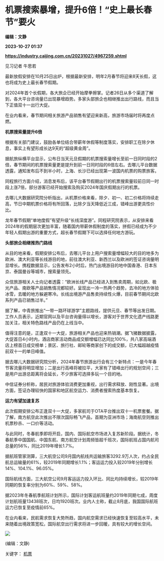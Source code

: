 # 机票搜索暴增，提升6倍！“史上最长春节”要火
**编辑：文静**

**2023-10-27 01:37**

**https://industry.caijing.com.cn/20231027/4967259.shtml**

见习记者 牛思若

最新放假安排在10月25日出炉，根据最新安排，明年2月春节将迎来8天长假，这也将成为史上最长春节假期。

对2024年首个长假期，各大旅企已经开始摩拳擦掌。记者26日从多个渠道了解到，各大平台咨询量已出现暴增趋势。多家头部旅企也相继推出出行路线，而且当下正值双十一出行大促。

在业内看来，春节期间相关旅游产品销售有望迎来新高，旅游市场届时将再度点燃。

**机票搜索量提升6倍**

根据有关部门建议，鼓励各单位结合带薪年休假等制度落实，安排职工在除夕休息，事实上有望形成长达9天的“超级黄金周”。

据航旅纵横平台显示，公布日当天元旦假期的机票搜索量增长至前一日同时段的2倍，春节期间的机票搜索量更是提升到前一日同时段的6倍左右。去哪儿平台数据透露，通知发布后不到半小时，上海、长沙已经出现第一波国内机票的购票旅客。

同程旅行方面介绍，消息发布后，该平台春节假期出行的机票搜索量较前日同一时段上涨7倍，部分游客已经开始搜索及购买2024年国庆假期出行的机票。

去哪儿大数据研究院分析指出，从机票价格来看，除夕、初一、初二价格将持续走高，节日中期机票价格将有所回落，比除夕当天降低近三成，错峰出游更具性价比。

龙年春节假期“单地度假”有望升级“长线深度游”。同程研究院表示，从安排来看2024年的假期层次更加丰富，随着国内带薪休假制度的落实，拼假已经成为不少年轻人假期出游的重要方式，超长春节假期下可以选择任何地方游玩。

**头部旅企相继推热门路线**

从目的地来看，假期安排公布后，去哪儿平台上用户搜索量增幅较大的目的地多为欧洲、澳大利亚等长线游目的地，前往澳大利亚、新西兰以及欧洲的签证咨询量明显增长。携程数据显示，公告发布2小时后，热门出境游目的地中国香港、日本东京、泰国曼谷等城市，搜索量领先。

众信旅游相关人士向记者透露：“欧洲长线产品已经进入到售卖周期，如北欧、极光产品、南欧等产品销售情况都较好。呈现出一冷一热两个趋势，去冷的地方体验冰雪，去暖的地方躲避寒冷。长线出境游产品售卖持续性火爆，目前春节期间北欧系列产品已销售过半。”

据了解，中青旅推出“一带一路环球游学”主题路线，提供元旦、春节等出发日期。工作人员表示，近期官网以及平台咨询量得以增长，游客对于世界文化遗产线路更加关注，相关特色路线产品仍在上线当中。

值得注意的是，正逢双十一大促，旅游相关产品也迎来热销潮。据飞猪数据披露，大促首日4小时内，酒店商家活动商品成交额增幅已达同比100%，共八家高端酒店上榜首日成交榜单；景区、旅行社、邮轮等商家创下的成交额，已大幅超越疫情前双十一的单日峰值。

据去哪儿大数据研究院分析，2024年春节旅游出行会有三个新特点：一是今年春节客流量将明显增加；二是出行高峰将被拉平，大家有了错峰出行的规划空间；三是用户出游总距离将会延长，不少旅客可选择多玩一个目的地。

中信证券分析称，居民对旅游体验消费更加重视，出行需求释放、刚性显著。出境方面，签证办理较快的国家和地区航空运力、消费者搜索热度基本恢复。

**运力有望加速复苏**

此次假期安排公布正逢双十一大促，多家航司于OTA平台推出双十一机票套餐。据了解，南方航空此次推出不限次国际畅飞产品，首期为亚洲市场；海南航空则推出机票秒杀、一口价等活动。

与此同时，冬春航季即将开启，国内、国际航空市场进入复苏新阶段。据统计，冬春航季中国国航、中国东航、南方航空计划周频皆超千班次，国际航班占国内航司总量的56%，同比2019年增长1.7%。

据航班管家测算，三大航空公司9月国内航线共运输旅客3292.9万人次，约占全民航总运输量的61%，较2019年同期增长1.1%；客运运力投入较2019年分别增长14%、104.1%、96.05%。

国际航线方面，三大航空公司9月客运运力投入环比、同比均持续增长，较2019年同期的恢复率分别为60%、59%、58%。

据2023年冬春航季航班计划所示，国际计划客运航班量约2019年同期七成，周度计划航班量13438班次，日均1920班次。业内人士称，截止8月底，我国国际航班运力已恢复至疫情前65%。

在业内看来，民航需求恢复大势所趋，国内航空需求已经快速恢复至较高水平，未来随着出境政策宽松，国际航空出行需求将进一步回暖，具有较大的增长空间。

![](https://tx1.cdn.caijing.com.cn/2014-03-27/114048455.jpg)

(编辑：文静)

关键字： [机票](https://app.caijing.com.cn/tags.php?tag=%E6%9C%BA%E7%A5%A8 "机票")